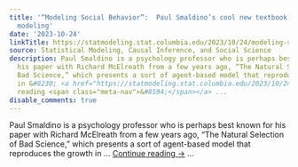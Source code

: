 ```yaml
---
title: '“Modeling Social Behavior”:  Paul Smaldino’s cool new textbook on agent-based
  modeling'
date: '2023-10-24'
linkTitle: https://statmodeling.stat.columbia.edu/2023/10/24/modeling-social-behavior-paul-smaldinos-cool-new-textbook-on-agent-based-modeling/
source: Statistical Modeling, Causal Inference, and Social Science
description: Paul Smaldino is a psychology professor who is perhaps best known for
  his paper with Richard McElreath from a few years ago, “The Natural Selection of
  Bad Science,” which presents a sort of agent-based model that reproduces the growth
  in &#8230; <a href="https://statmodeling.stat.columbia.edu/2023/10/24/modeling-social-behavior-paul-smaldinos-cool-new-textbook-on-agent-based-modeling/">Continue
  reading <span class="meta-nav">&#8594;</span></a> ...
disable_comments: true
---
```

Paul Smaldino is a psychology professor who is perhaps best known for his paper with Richard McElreath from a few years ago, “The Natural Selection of Bad Science,” which presents a sort of agent-based model that reproduces the growth in &#8230; <a href="https://statmodeling.stat.columbia.edu/2023/10/24/modeling-social-behavior-paul-smaldinos-cool-new-textbook-on-agent-based-modeling/">Continue reading <span class="meta-nav">&#8594;</span></a> ...